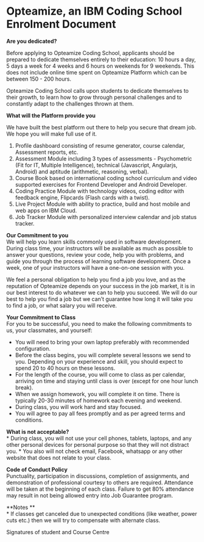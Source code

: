 # Opteamize, an IBM Coding School Enrolment Document


**Are you dedicated?**

Before applying to Opteamize Coding School, applicants should be prepared to dedicate themselves entirely to their education: 10 hours a day, 5 days a week for 4 weeks and 6 hours on weekends for 9 weekends. This does not include online time spent on Opteamize Platform which can be between 150 - 200 hours.

Opteamize Coding School calls upon students to dedicate themselves to their growth, to learn how to grow through personal challenges and to constantly adapt to the challenges thrown at them. 

**What will the Platform provide you**

We have built the best platform out there to help you secure that dream job. We hope you will make full use of it. 
1. Profile dashboard consisting of resume generator, course calendar, Assessment reports, etc.
2. Assessment Module including 3 types of assessments - Psychometric (Fit for IT, Multiple Intelligence), technical (Javascript, Angularjs, Android) and aptitude (arithmetic, reasoning, verbal).
3. Course Book based on international coding school curriculum and video supported exercises for Frontend Developer and Android Developer.
4. Coding Practice Module with technology videos, coding editor with feedback engine, Flipcards (Flash cards with a twist).
5. Live Project Module with ability to practice, build and host mobile and web apps on IBM Cloud.
6. Job Tracker Module with personalized interview calendar and job status tracker.


**Our Commitment to you**  
We will help you learn skills commonly used in software development. During class time, your instructors will be available as much as possible to answer your questions, review your code, help you with problems, and guide you through the process of learning software development. Once a week, one of your instructors will have a one-on-one session with you.

We feel a personal obligation to help you find a job you love, and as the reputation of Opteamize depends on your success in the job market, it is in our best interest to do whatever we can to help you succeed. We will do our best to help you find a job but we can’t guarantee how long it will take you to find a job, or what salary you will receive.

**Your Commitment to Class**  
For you to be successful, you need to make the following commitments to us, your classmates, and yourself:

* You will need to bring your own laptop preferably with recommended configuration.
* Before the class begins, you will complete several lessons we send to you. Depending on your experience and skill, you should expect to spend 20 to 40 hours on these lessons.
* For the length of the course, you will come to class as per calendar, arriving on time and staying until class is over (except for one hour lunch break). 
* When we assign homework, you will complete it on time. There is typically 20-30 minutes of homework each evening and weekend.
* During class, you will work hard and stay focused.
* You will agree to pay all fees promptly and as per agreed terms and conditions.

**What is not acceptable?**  
* 
During class, you will not use your cell phones, tablets, laptops, and any other personal devices for personal purpose so that they will not distract you.
* 
You also will not check email, Facebook, whatsapp or any other website that does not relate to your class.

**Code of Conduct Policy**  
Punctuality, participation in discussions, completion of assignments, and demonstration of professional courtesy to others are required. Attendance will be taken at the beginning of each class. Failure to get 80% attendance may result in not being allowed entry into Job Guarantee program.

**Notes **  
* 
If classes get canceled due to unexpected conditions (like weather, power cuts etc.) then we will try to compensate with alternate class.


Signatures of student  and Course Centre              

  
